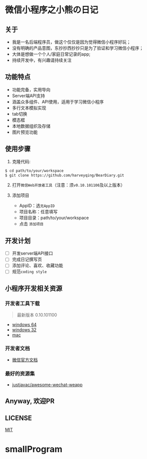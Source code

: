 # 微信小程序之小熊の日记 #

## 关于 ##

* 我是一名后端程序员，做这个仅仅是因为觉得微信小程序好玩；
* 没有明确的产品意图，东抄抄西抄抄只是为了验证和学习微信小程序；
* 大体是想做一个个人/家庭日常记录的app;
* 持续开发中，有兴趣请持续关注

## 功能特点 ##

* 功能完备，实用导向
* Server端API支持
* 涵盖众多组件、API使用，适用于学习微信小程序
* 多行文本模拟实现
* tab切换
* 模态框
* 本地数据组织及存储
* 图片预览功能

## 使用步骤

1. 克隆代码:

```bash
$ cd path/to/your/workspace
$ git clone https://github.com/harveyqing/BearDiary.git
```

2. 打开`微信Web开放者工具`（注意：须`v0.10.101100`及以上版本）

3. 添加项目

    * AppID：选`无AppID`
    * 项目名称：任意填写
    * 项目目录：path/to/your/workspace
    * 点击 `添加项目`

## 开发计划 ##

- [ ] 开发server端API接口
- [ ] 完成日记撰写页
- [ ] 添加评论、喜欢、收藏功能
- [ ] 规范`coding style`

## 小程序开发相关资源 ##

### 开发者工具下载 ###

> 最新版本 0.10.101100

- [windows 64](https://servicewechat.com/wxa-dev-logic/download_redirect?type=x64&from=mpwiki&t=1476434677599)
- [windows 32](https://servicewechat.com/wxa-dev-logic/download_redirect?type=ia32&from=mpwiki&t=1476434677599)
- [mac](https://servicewechat.com/wxa-dev-logic/download_redirect?type=darwin&from=mpwiki&t=1476434677599)

### 开发者文档 ###

- [微信官方文档](https://mp.weixin.qq.com/debug/wxadoc/dev/)

### 最好的资源集 ###

- [justjavac/awesome-wechat-weapp](https://github.com/justjavac/awesome-wechat-weapp)

## Anyway, 欢迎PR ##

## LICENSE ##

[MIT](./LICENSE)



# smallProgram
